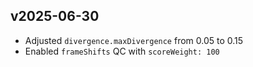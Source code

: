 ## v2025-06-30

- Adjusted `divergence.maxDivergence` from 0.05 to 0.15
- Enabled `frameShifts` QC with `scoreWeight: 100`
